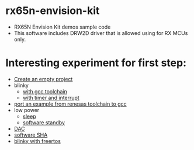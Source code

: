 # rx65n-envision-kit
* RX65N Envision Kit demos sample code
* This software includes DRW2D driver that is allowed using for RX MCUs only.

# Interesting experiment for first step:
* [Create an empty project](https://www.element14.com/community/groups/embedded/blog/2019/11/23/renesas-rx65-envision-kit-part-1-create-an-empty-project)
* blinky
    * [with gcc toolchain](https://www.element14.com/community/groups/embedded/blog/2019/11/23/renesas-rx65-envision-kit-part-2-blinky-with-gcc-toolchain)
    * [with timer and interrupt](https://www.element14.com/community/groups/embedded/blog/2019/11/23/renesas-rx65-envision-kit-part-2b-blinky-with-timer-and-interrupt)
* [port an example from renesas toolchain to gcc](https://www.element14.com/community/groups/embedded/blog/2019/11/24/renesas-rx65-envision-kit-part-3-port-an-example-from-renesas-toolchain-to-gcc)
* low power
    * [sleep](https://www.element14.com/community/groups/embedded/blog/2019/11/27/renesas-rx65-envision-kit-part-4a-low-power-sleep)
    * [software standby](https://www.element14.com/community/groups/embedded/blog/2019/11/28/renesas-rx65-envision-kit-part-4b-low-power-software-standby)
* [DAC](https://www.element14.com/community/groups/embedded/blog/2019/11/30/renesas-rx65-envision-kit-part-5-dac)
* [software SHA](https://www.element14.com/community/groups/embedded/blog/2019/12/01/renesas-rx65-envision-kit-part-6-software-sha)
* [blinky with freertos](https://www.element14.com/community/groups/embedded/blog/2019/12/01/renesas-rx65-envision-kit-part-7-blinky-with-freertos)


